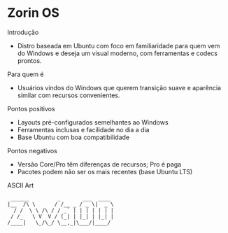 # Zorin OS

Introdução
- Distro baseada em Ubuntu com foco em familiaridade para quem vem do Windows e deseja um visual moderno, com ferramentas e codecs prontos.

Para quem é
- Usuários vindos do Windows que querem transição suave e aparência similar com recursos convenientes.

Pontos positivos
- Layouts pré-configurados semelhantes ao Windows
- Ferramentas inclusas e facilidade no dia a dia
- Base Ubuntu com boa compatibilidade

Pontos negativos
- Versão Core/Pro têm diferenças de recursos; Pro é paga
- Pacotes podem não ser os mais recentes (base Ubuntu LTS)

ASCII Art
```
 ______         _       ___  ____   
|__  /\ \      / /__ _ / _ \|  _ \  
  / /  \ \ /\ / / _` | | | | | | | 
 / /_   \ V  V / (_| | |_| | |_| | 
/____|   \_/\_/ \__,_|\___/|____/  
```

<!-- Screenshot da tela principal (Layout Windows-like):
	Coloque aqui um print mostrando o menu e painéis do Zorin OS.
	Exemplo: ./screenshot-zorin.png -->